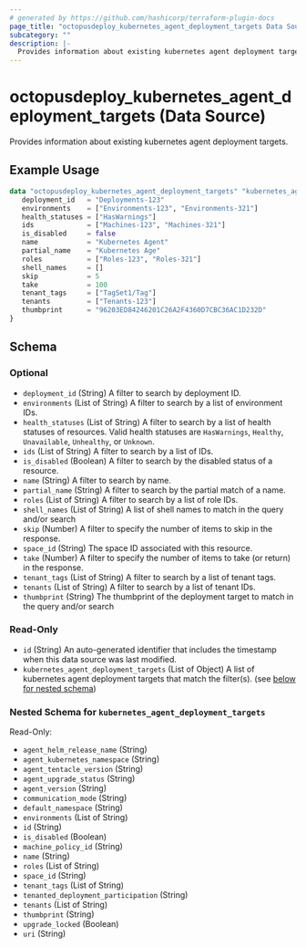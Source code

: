 ```yaml
---
# generated by https://github.com/hashicorp/terraform-plugin-docs
page_title: "octopusdeploy_kubernetes_agent_deployment_targets Data Source - terraform-provider-octopusdeploy"
subcategory: ""
description: |-
  Provides information about existing kubernetes agent deployment targets.
---
```


# octopusdeploy_kubernetes_agent_deployment_targets (Data Source)

Provides information about existing kubernetes agent deployment targets.

## Example Usage

```terraform
data "octopusdeploy_kubernetes_agent_deployment_targets" "kubernetes_agent_deployment_targets" {
   deployment_id   = "Deployments-123"
   environments    = ["Environments-123", "Environments-321"]
   health_statuses = ["HasWarnings"]
   ids             = ["Machines-123", "Machines-321"]
   is_disabled     = false
   name            = "Kubernetes Agent"
   partial_name    = "Kubernetes Age"
   roles           = ["Roles-123", "Roles-321"]
   shell_names     = []
   skip            = 5
   take            = 100
   tenant_tags     = ["TagSet1/Tag"]
   tenants         = ["Tenants-123"]
   thumbprint      = "96203ED84246201C26A2F4360D7CBC36AC1D232D"
}
```

<!-- schema generated by tfplugindocs -->
## Schema

### Optional

- `deployment_id` (String) A filter to search by deployment ID.
- `environments` (List of String) A filter to search by a list of environment IDs.
- `health_statuses` (List of String) A filter to search by a list of health statuses of resources. Valid health statuses are `HasWarnings`, `Healthy`, `Unavailable`, `Unhealthy`, or `Unknown`.
- `ids` (List of String) A filter to search by a list of IDs.
- `is_disabled` (Boolean) A filter to search by the disabled status of a resource.
- `name` (String) A filter to search by name.
- `partial_name` (String) A filter to search by the partial match of a name.
- `roles` (List of String) A filter to search by a list of role IDs.
- `shell_names` (List of String) A list of shell names to match in the query and/or search
- `skip` (Number) A filter to specify the number of items to skip in the response.
- `space_id` (String) The space ID associated with this resource.
- `take` (Number) A filter to specify the number of items to take (or return) in the response.
- `tenant_tags` (List of String) A filter to search by a list of tenant tags.
- `tenants` (List of String) A filter to search by a list of tenant IDs.
- `thumbprint` (String) The thumbprint of the deployment target to match in the query and/or search

### Read-Only

- `id` (String) An auto-generated identifier that includes the timestamp when this data source was last modified.
- `kubernetes_agent_deployment_targets` (List of Object) A list of kubernetes agent deployment targets that match the filter(s). (see [below for nested schema](#nestedatt--kubernetes_agent_deployment_targets))

<a id="nestedatt--kubernetes_agent_deployment_targets"></a>
### Nested Schema for `kubernetes_agent_deployment_targets`

Read-Only:

- `agent_helm_release_name` (String)
- `agent_kubernetes_namespace` (String)
- `agent_tentacle_version` (String)
- `agent_upgrade_status` (String)
- `agent_version` (String)
- `communication_mode` (String)
- `default_namespace` (String)
- `environments` (List of String)
- `id` (String)
- `is_disabled` (Boolean)
- `machine_policy_id` (String)
- `name` (String)
- `roles` (List of String)
- `space_id` (String)
- `tenant_tags` (List of String)
- `tenanted_deployment_participation` (String)
- `tenants` (List of String)
- `thumbprint` (String)
- `upgrade_locked` (Boolean)
- `uri` (String)



